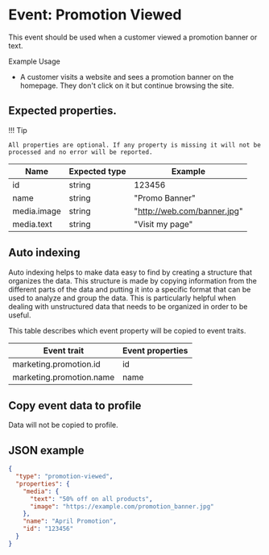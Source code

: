 # Event: Promotion Viewed

This event should be used when a customer viewed a promotion banner or text.

Example Usage

* A customer visits a website and sees a promotion banner on the homepage. They don't click on it but continue browsing
  the site.

## Expected properties.

!!! Tip

    All properties are optional. If any property is missing it will not be processed and no error will be reported.

| Name        | Expected type   | Example                                                      |
|-------------|-----------------|--------------------------------------------------------------|
| id          | string          | 123456          |
| name        | string          | "Promo Banner"        |
| media.image | string          | "http://web.com/banner.jpg" |
| media.text  | string          | "Visit my page"  |

## Auto indexing

Auto indexing helps to make data easy to find by creating a structure that organizes the data. This structure is made by
copying information from the different parts of the data and putting it into a specific format that can be used to
analyze and group the data. This is particularly helpful when dealing with unstructured data that needs to be organized
in order to be useful.

This table describes which event property will be copied to event traits.

| Event trait    | Event properties   |
|----------------|--------------------|
| marketing.promotion.id   | id                 |
| marketing.promotion.name | name               | 

## Copy event data to profile

Data will not be copied to profile.

## JSON example

```json
{
  "type": "promotion-viewed",
  "properties": {
    "media": {
      "text": "50% off on all products",
      "image": "https://example.com/promotion_banner.jpg"
    },
    "name": "April Promotion",
    "id": "123456"
  }
}

```
    